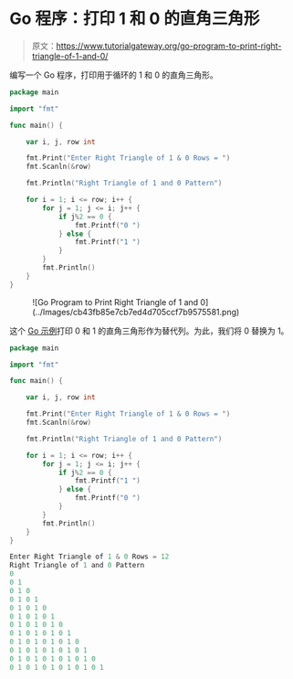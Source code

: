 # Go 程序：打印 1 和 0 的直角三角形

> 原文：<https://www.tutorialgateway.org/go-program-to-print-right-triangle-of-1-and-0/>

编写一个 Go 程序，打印用于循环的 1 和 0 的直角三角形。

```go
package main

import "fmt"

func main() {

	var i, j, row int

	fmt.Print("Enter Right Triangle of 1 & 0 Rows = ")
	fmt.Scanln(&row)

	fmt.Println("Right Triangle of 1 and 0 Pattern")

	for i = 1; i <= row; i++ {
		for j = 1; j <= i; j++ {
			if j%2 == 0 {
				fmt.Printf("0 ")
			} else {
				fmt.Printf("1 ")
			}
		}
		fmt.Println()
	}
}
```

<figure class="wp-block-image size-large">![Go Program to Print Right Triangle of 1 and 0](../Images/cb43fb85e7cb7ed4d705ccf7b9575581.png)</figure>

这个 [Go 示例](https://www.tutorialgateway.org/go-programs/)打印 0 和 1 的直角三角形作为替代列。为此，我们将 0 替换为 1。

```go
package main

import "fmt"

func main() {

	var i, j, row int

	fmt.Print("Enter Right Triangle of 1 & 0 Rows = ")
	fmt.Scanln(&row)

	fmt.Println("Right Triangle of 1 and 0 Pattern")

	for i = 1; i <= row; i++ {
		for j = 1; j <= i; j++ {
			if j%2 == 0 {
				fmt.Printf("1 ")
			} else {
				fmt.Printf("0 ")
			}
		}
		fmt.Println()
	}
}
```

```go
Enter Right Triangle of 1 & 0 Rows = 12
Right Triangle of 1 and 0 Pattern
0 
0 1 
0 1 0 
0 1 0 1 
0 1 0 1 0 
0 1 0 1 0 1 
0 1 0 1 0 1 0 
0 1 0 1 0 1 0 1 
0 1 0 1 0 1 0 1 0 
0 1 0 1 0 1 0 1 0 1 
0 1 0 1 0 1 0 1 0 1 0 
0 1 0 1 0 1 0 1 0 1 0 1 
```